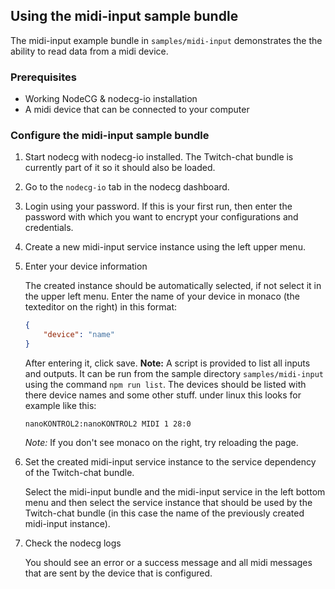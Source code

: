 ## Using the midi-input sample bundle

The midi-input example bundle in `samples/midi-input` demonstrates the the ability to read data from a midi device. 

### Prerequisites

-   Working NodeCG & nodecg-io installation
-   A midi device that can be connected to your computer

### Configure the midi-input sample bundle

1. Start nodecg with nodecg-io installed. The Twitch-chat bundle is currently part of it so it should also be loaded.

2. Go to the `nodecg-io` tab in the nodecg dashboard.

3. Login using your password. If this is your first run, then enter the password with which you want to encrypt your configurations and credentials.

4. Create a new midi-input service instance using the left upper menu.

5. Enter your device information

    The created instance should be automatically selected, if not select it in the upper left menu. Enter the name of your device in monaco (the texteditor on the right) in this format:

    ```json
    {
        "device": "name"
    }
    ```

    After entering it, click save.
    __Note:__ A script is provided to list all inputs and outputs. It can be run from the sample directory `samples/midi-input` using the command `npm run list`. The devices should be listed with there device names and some other stuff.
    under linux this looks for example like this:
    
    ```
    nanoKONTROL2:nanoKONTROL2 MIDI 1 28:0
    ```

    _Note:_ If you don't see monaco on the right, try reloading the page.

6. Set the created midi-input service instance to the service dependency of the Twitch-chat bundle.

    Select the midi-input bundle and the midi-input service in the left bottom menu and then select the service instance that should be used by the Twitch-chat bundle (in this case the name of the previously created midi-input instance).

7. Check the nodecg logs

    You should see an error or a success message and all midi messages that are sent by the device that is configured.
